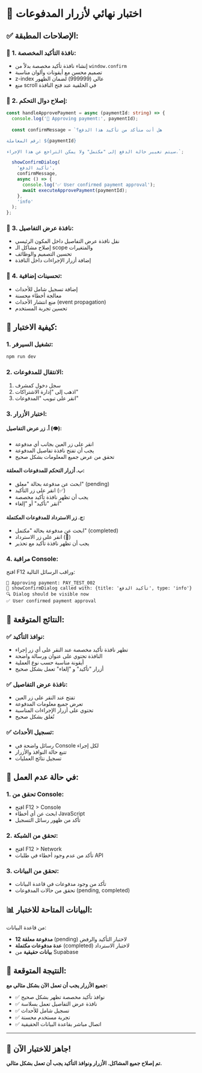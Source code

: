 # 🎯 اختبار نهائي لأزرار المدفوعات

## ✅ **الإصلاحات المطبقة:**

### 🔧 **1. نافذة التأكيد المخصصة:**
- إنشاء نافذة تأكيد مخصصة بدلاً من `window.confirm`
- تصميم محسن مع أيقونات وألوان مناسبة
- z-index عالي (999999) لضمان الظهور
- منع scroll في الخلفية عند فتح النافذة

### 🔧 **2. إصلاح دوال التحكم:**
```typescript
const handleApprovePayment = async (paymentId: string) => {
  console.log('🔄 Approving payment:', paymentId);
  
  const confirmMessage = `هل أنت متأكد من تأكيد هذا الدفع؟

رقم المعاملة: ${paymentId}

سيتم تغيير حالة الدفع إلى "مكتمل" ولا يمكن التراجع عن هذا الإجراء.`;

  showConfirmDialog(
    'تأكيد الدفع',
    confirmMessage,
    async () => {
      console.log('✅ User confirmed payment approval');
      await executeApprovePayment(paymentId);
    },
    'info'
  );
};
```

### 🔧 **3. نافذة عرض التفاصيل:**
- نقل نافذة عرض التفاصيل داخل المكون الرئيسي
- إصلاح مشاكل الـ scope والمتغيرات
- تحسين التصميم والوظائف
- إضافة أزرار الإجراءات داخل النافذة

### 🔧 **4. تحسينات إضافية:**
- إضافة تسجيل شامل للأحداث
- معالجة أخطاء محسنة
- منع انتشار الأحداث (event propagation)
- تحسين تجربة المستخدم

## 🧪 **كيفية الاختبار:**

### **1. تشغيل السيرفر:**
```bash
npm run dev
```

### **2. الانتقال للمدفوعات:**
1. سجل دخول كمشرف
2. اذهب إلى "إدارة الاشتراكات"
3. انقر على تبويب "المدفوعات"

### **3. اختبار الأزرار:**

#### **أ. زر عرض التفاصيل (👁️):**
- انقر على زر العين بجانب أي مدفوعة
- يجب أن تفتح نافذة تفاصيل المدفوعة
- تحقق من عرض جميع المعلومات بشكل صحيح

#### **ب. أزرار التحكم للمدفوعات المعلقة:**
- ابحث عن مدفوعة بحالة "معلق" (pending)
- انقر على زر التأكيد (✅)
- يجب أن تظهر نافذة تأكيد مخصصة
- انقر "تأكيد" أو "إلغاء"

#### **ج. زر الاسترداد للمدفوعات المكتملة:**
- ابحث عن مدفوعة بحالة "مكتمل" (completed)
- انقر على زر الاسترداد (🔄)
- يجب أن تظهر نافذة تأكيد مع تحذير

### **4. مراقبة Console:**
افتح F12 وراقب الرسائل التالية:
```
🔄 Approving payment: PAY_TEST_002
🔔 showConfirmDialog called with: {title: 'تأكيد الدفع', type: 'info'}
🔍 Dialog should be visible now
✅ User confirmed payment approval
```

## 🎯 **النتائج المتوقعة:**

### ✅ **نوافذ التأكيد:**
- تظهر نافذة تأكيد مخصصة عند النقر على أي زر إجراء
- النافذة تحتوي على عنوان ورسالة واضحة
- أيقونة مناسبة حسب نوع العملية
- أزرار "تأكيد" و "إلغاء" تعمل بشكل صحيح

### ✅ **نافذة عرض التفاصيل:**
- تفتح عند النقر على زر العين
- تعرض جميع معلومات المدفوعة
- تحتوي على أزرار الإجراءات المناسبة
- تُغلق بشكل صحيح

### ✅ **تسجيل الأحداث:**
- رسائل واضحة في Console لكل إجراء
- تتبع حالة النوافذ والأزرار
- تسجيل نتائج العمليات

## 🚨 **في حالة عدم العمل:**

### **1. تحقق من Console:**
- افتح F12 > Console
- ابحث عن أي أخطاء JavaScript
- تأكد من ظهور رسائل التسجيل

### **2. تحقق من الشبكة:**
- افتح F12 > Network
- تأكد من عدم وجود أخطاء في طلبات API

### **3. تحقق من البيانات:**
- تأكد من وجود مدفوعات في قاعدة البيانات
- تحقق من حالات المدفوعات (pending, completed)

## 📊 **البيانات المتاحة للاختبار:**

من قاعدة البيانات:
- **12 مدفوعة معلقة** (pending) لاختبار التأكيد والرفض
- **عدة مدفوعات مكتملة** (completed) لاختبار الاسترداد
- **بيانات حقيقية** من Supabase

## 🎉 **النتيجة المتوقعة:**

**جميع الأزرار يجب أن تعمل الآن بشكل مثالي مع:**
- ✅ نوافذ تأكيد مخصصة تظهر بشكل صحيح
- ✅ نافذة عرض التفاصيل تعمل بسلاسة
- ✅ تسجيل شامل للأحداث
- ✅ تجربة مستخدم محسنة
- ✅ اتصال مباشر بقاعدة البيانات الحقيقية

---

## 🚀 **جاهز للاختبار الآن!**

**تم إصلاح جميع المشاكل. الأزرار ونوافذ التأكيد يجب أن تعمل بشكل مثالي.**
